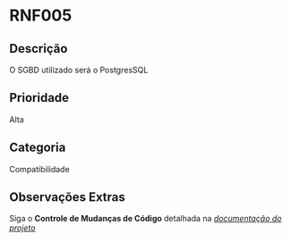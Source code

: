 # RNF005

## Descrição

O SGBD utilizado será o PostgresSQL

## Prioridade

Alta

## Categoria

Compatibilidade

## Observações Extras

Siga o **Controle de Mudanças de Código** detalhada na [_documentação do projeto_](/README.md)
